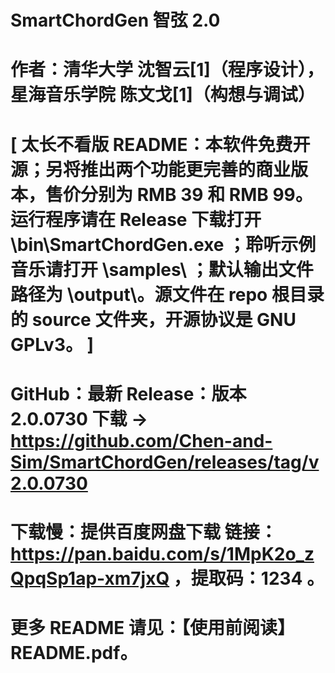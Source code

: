 # SmartChordGen 智弦  2.0

# 作者：清华大学  沈智云[1]（程序设计），  星海音乐学院  陈文戈[1]（构想与调试） 


# [ 太长不看版 README：本软件免费开源；另将推出两个功能更完善的商业版本，售价分别为 RMB 39 和 RMB 99。运行程序请在 Release 下载打开 \bin\SmartChordGen.exe ；聆听示例音乐请打开 \samples\ ；默认输出文件路径为 \output\。源文件在 repo 根目录的 source 文件夹，开源协议是 GNU GPLv3。 ]

# GitHub：最新 Release：版本 2.0.0730 下载 → https://github.com/Chen-and-Sim/SmartChordGen/releases/tag/v2.0.0730 

# 下载慢：提供百度网盘下载 链接：https://pan.baidu.com/s/1MpK2o_zQpqSp1ap-xm7jxQ ，提取码：1234 。

# 更多 README 请见：【使用前阅读】README.pdf。
